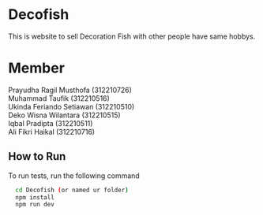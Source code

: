# Decofish

This is website to sell Decoration Fish with other people have same hobbys.

# Member 
Prayudha Ragil Musthofa (312210726)\
Muhammad Taufik (312210516)\
Ukinda Feriando Setiawan (312210510)\
Deko Wisna Wilantara (312210515)\
Iqbal Pradipta (312210511)\
Ali Fikri Haikal (312210716)




## How to Run

To run tests, run the following command

```bash
  cd Decofish (or named ur folder)
  npm install
  npm run dev
```

